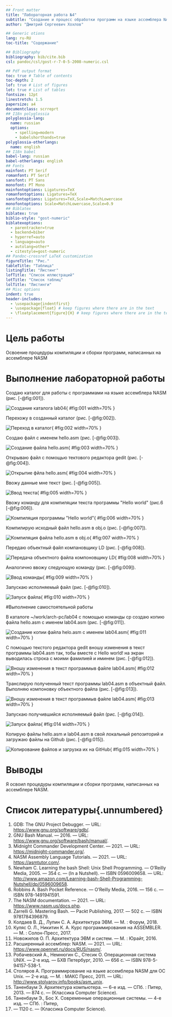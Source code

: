 ```yaml
---
## Front matter
title: "Лабораторная работа №4"
subtitle: "Создание и процесс обработки программ на языке ассемблера NASM"
author: "Дмитрий Сергеевич Хохлов"

## Generic otions
lang: ru-RU
toc-title: "Содержание"

## Bibliography
bibliography: bib/cite.bib
csl: pandoc/csl/gost-r-7-0-5-2008-numeric.csl

## Pdf output format
toc: true # Table of contents
toc-depth: 2
lof: true # List of figures
lot: true # List of tables
fontsize: 12pt
linestretch: 1.5
papersize: a4
documentclass: scrreprt
## I18n polyglossia
polyglossia-lang:
  name: russian
  options:
	- spelling=modern
	- babelshorthands=true
polyglossia-otherlangs:
  name: english
## I18n babel
babel-lang: russian
babel-otherlangs: english
## Fonts
mainfont: PT Serif
romanfont: PT Serif
sansfont: PT Sans
monofont: PT Mono
mainfontoptions: Ligatures=TeX
romanfontoptions: Ligatures=TeX
sansfontoptions: Ligatures=TeX,Scale=MatchLowercase
monofontoptions: Scale=MatchLowercase,Scale=0.9
## Biblatex
biblatex: true
biblio-style: "gost-numeric"
biblatexoptions:
  - parentracker=true
  - backend=biber
  - hyperref=auto
  - language=auto
  - autolang=other*
  - citestyle=gost-numeric
## Pandoc-crossref LaTeX customization
figureTitle: "Рис."
tableTitle: "Таблица"
listingTitle: "Листинг"
lofTitle: "Список иллюстраций"
lotTitle: "Список таблиц"
lolTitle: "Листинги"
## Misc options
indent: true
header-includes:
  - \usepackage{indentfirst}
  - \usepackage{float} # keep figures where there are in the text
  - \floatplacement{figure}{H} # keep figures where there are in the text
---
```


# Цель работы

Освоение процедуры компиляции и сборки программ, написанных на ассемблере NASM

# Выполнение лабораторной работы

Создаю каталог для работы с программами на языке ассемблера NASM (рис. [-@fig:001]).

![Создание каталога lab04](image/1.png){ #fig:001 width=70% }
 
Перехожу в созданный каталог (рис. [-@fig:002]).

![Переход в каталог](image/2.png){ #fig:002 width=70% }

Создаю файл с именем hello.asm (рис. [-@fig:003]).

![Создание файла hello.asm](image/3.png){ #fig:003 width=70% }

Открываю файл с помощью тектового редактора gedit (рис. [-@fig:004]).

![Открытие фйла hello.asm](image/4.png){ #fig:004 width=70% }

Ввожу данные мне текст (рис. [-@fig:005]).

![Ввод текста](image/5.png){ #fig:005 width=70% }

Ввожу команду для компиляции текста программы "Hello world" (рис.6 [-@fig:006]).

![Компиляция программы "Hello world"](image/6.png){ #fig:006 width=70% }

Компилирую исходный файл hello.asm в obj.o (рис. [-@fig:007]).

![Компиляция файла hello.asm в obj.o](image/7.png){ #fig:007 width=70% }

Передаю объектный файл компановщику LD (рис. [-@fig:008]).

![Передача объектного файла компоновщику LD](image/8.png){ #fig:008 width=70% }

Аналогично ввожу следующую команду (рис. [-@fig:009]).

![Ввод команды](image/9.png){ #fig:009 width=70% }

Запускаю исполняемый файл (рис. [-@fig:010]).

![Запуск файла](image/10.png){ #fig:010 width=70% }

#Выполнение самостоятельной работы

В каталоге ~/work/arch-pc/lab04 с помощью команды cp создаю копию файла
hello.asm с именем lab04.asm (рис. [-@fig:011]).

![Создание копии файла helo.asm с именем lab04.asm](image/11.png){ #fig:011 width=70% }

С помощью текстого редактора gedit вношу изменения в текст программы lab04.asm так, тобы вместе с Hello world! на экран выводилась строка с моими фамилией и иминем (рис. [-@fig:012]).

![Вношу изменения в текст программыв файле lab04.asm](image/12.png){ #fig:012 width=70% }

Транслирую полученный текст программы lab04.asm в объектный файл. Выполняю
компоновку объектного файла (рис. [-@fig:013]).

![Вношу изменения в текст программыв файле lab04.asm](image/13.png){ #fig:013 width=70% }

Запускаю получившийся исполняемый файл (рис. [-@fig:014]).

![Запуск файла](image/14.png){ #fig:014 width=70% }

Копирую файлы hello.asm и lab04.asm в свой локальный репозиторий и загружаю файлы на Github (рис. [-@fig:015]).

![Копирование файлов и загрузка их на GitHub](image/15.png){ #fig:015 width=70% }

# Выводы

Я освоил процедуры компиляции и сборки программ, написанных на ассемблере NASM.

# Список литературы{.unnumbered}

1. GDB: The GNU Project Debugger. — URL: https://www.gnu.org/software/gdb/.
2. GNU Bash Manual. — 2016. — URL: https://www.gnu.org/software/bash/manual/.
3. Midnight Commander Development Center. — 2021. — URL: https://midnight-commander.org/.
4. NASM Assembly Language Tutorials. — 2021. — URL: https://asmtutor.com/.
5. Newham C. Learning the bash Shell: Unix Shell Programming. — O’Reilly Media, 2005. — 354 с. — (In a Nutshell). — ISBN 0596009658. — URL: http://www.amazon.com/Learning-bash-Shell-Programming-Nutshell/dp/0596009658.
6. Robbins A. Bash Pocket Reference. — O’Reilly Media, 2016. — 156 с. — ISBN 978-1491941591.
7. The NASM documentation. — 2021. — URL: https://www.nasm.us/docs.php.
8. Zarrelli G. Mastering Bash. — Packt Publishing, 2017. — 502 с. — ISBN 9781784396879.
9. Колдаев В. Д., Лупин С. А. Архитектура ЭВМ. — М. : Форум, 2018.
10. Куляс О. Л., Никитин К. А. Курс программирования на ASSEMBLER. — М. : Солон-Пресс, 2017.
11. Новожилов О. П. Архитектура ЭВМ и систем. — М. : Юрайт, 2016.
12. Расширенный ассемблер: NASM. — 2021. — URL: https://www.opennet.ru/docs/RUS/nasm/.
13. Робачевский А., Немнюгин С., Стесик О. Операционная система UNIX. — 2-е изд. — БХВ Петербург, 2010. — 656 с. — ISBN 978-5-94157-538-1.
14. Столяров А. Программирование на языке ассемблера NASM для ОС Unix. — 2-е изд. — М. : МАКС Пресс, 2011. — URL: http://www.stolyarov.info/books/asm_unix.
15. Таненбаум Э. Архитектура компьютера. — 6-е изд. — СПб. : Питер, 2013. — 874 с. — (Классика Computer Science).
16. Таненбаум Э., Бос Х. Современные операционные системы. — 4-е изд. — СПб. : Питер,
2015. — 1120 с. — (Классика Computer Science).


